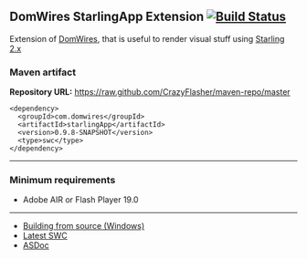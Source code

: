 ## DomWires StarlingApp Extension [![Build Status](https://travis-ci.org/CrazyFlasher/domwires-ext-starlingApp-as3.svg?branch=master)](https://travis-ci.org/CrazyFlasher/domwires-ext-starlingApp-as3)
Extension of [DomWires](https://github.com/CrazyFlasher/domwires-as3), that is useful to render visual stuff using [Starling 2.x](https://github.com/Gamua/Starling-Framework)

### Maven artifact
**Repository URL:** https://raw.github.com/CrazyFlasher/maven-repo/master
```
<dependency>
  <groupId>com.domwires</groupId>
  <artifactId>starlingApp</artifactId>
  <version>0.9.8-SNAPSHOT</version>
  <type>swc</type>
</dependency>
```

***

### Minimum requirements
* Adobe AIR or Flash Player 19.0

***
- [Building from source (Windows)](https://github.com/CrazyFlasher/domwires-ext-starlingApp-as3/wiki/Building-(Windows))
- [Latest SWC](http://188.166.108.195/projects/domwires/starlingApp/dw-starlingApp.swc)
- [ASDoc](http://188.166.108.195/projects/domwires/starlingApp/doc)
